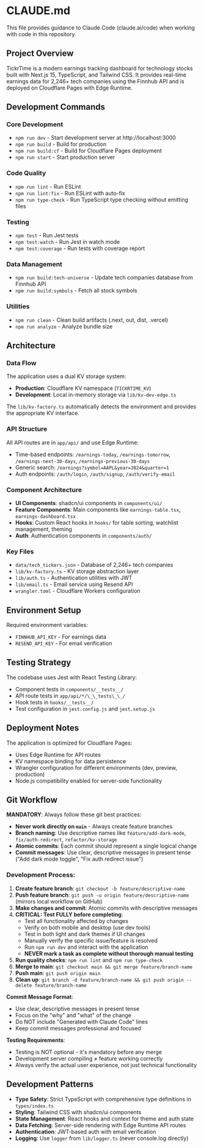 # CLAUDE.md

This file provides guidance to Claude Code (claude.ai/code) when working with code in this repository.

## Project Overview

TickrTime is a modern earnings tracking dashboard for technology stocks built with Next.js 15, TypeScript, and Tailwind CSS. It provides real-time earnings data for 2,246+ tech companies using the Finnhub API and is deployed on Cloudflare Pages with Edge Runtime.

## Development Commands

### Core Development
- `npm run dev` - Start development server at http://localhost:3000
- `npm run build` - Build for production
- `npm run build:cf` - Build for Cloudflare Pages deployment
- `npm run start` - Start production server

### Code Quality
- `npm run lint` - Run ESLint
- `npm run lint:fix` - Run ESLint with auto-fix
- `npm run type-check` - Run TypeScript type checking without emitting files

### Testing
- `npm test` - Run Jest tests
- `npm test:watch` - Run Jest in watch mode
- `npm test:coverage` - Run tests with coverage report

### Data Management
- `npm run build:tech-universe` - Update tech companies database from Finnhub API
- `npm run build:symbols` - Fetch all stock symbols

### Utilities
- `npm run clean` - Clean build artifacts (.next, out, dist, .vercel)
- `npm run analyze` - Analyze bundle size

## Architecture

### Data Flow
The application uses a dual KV storage system:
- **Production**: Cloudflare KV namespace (`TICKRTIME_KV`)
- **Development**: Local in-memory storage via `lib/kv-dev-edge.ts`

The `lib/kv-factory.ts` automatically detects the environment and provides the appropriate KV interface.

### API Structure
All API routes are in `app/api/` and use Edge Runtime:
- Time-based endpoints: `/earnings-today`, `/earnings-tomorrow`, `/earnings-next-30-days`, `/earnings-previous-30-days`
- Generic search: `/earnings?symbol=AAPL&year=2024&quarter=1`
- Auth endpoints: `/auth/login`, `/auth/signup`, `/auth/verify-email`

### Component Architecture
- **UI Components**: shadcn/ui components in `components/ui/`
- **Feature Components**: Main components like `earnings-table.tsx`, `earnings-dashboard.tsx`
- **Hooks**: Custom React hooks in `hooks/` for table sorting, watchlist management, theming
- **Auth**: Authentication components in `components/auth/`

### Key Files
- `data/tech_tickers.json` - Database of 2,246+ tech companies
- `lib/kv-factory.ts` - KV storage abstraction layer
- `lib/auth.ts` - Authentication utilities with JWT
- `lib/email.ts` - Email service using Resend API
- `wrangler.toml` - Cloudflare Workers configuration

## Environment Setup

Required environment variables:
- `FINNHUB_API_KEY` - For earnings data
- `RESEND_API_KEY` - For email verification

## Testing Strategy

The codebase uses Jest with React Testing Library:
- Component tests in `components/__tests__/`
- API route tests in `app/api/*/\_\_tests\_\_/`
- Hook tests in `hooks/__tests__/`
- Test configuration in `jest.config.js` and `jest.setup.js`

## Deployment Notes

The application is optimized for Cloudflare Pages:
- Uses Edge Runtime for API routes
- KV namespace binding for data persistence
- Wrangler configuration for different environments (dev, preview, production)
- Node.js compatibility enabled for server-side functionality

## Git Workflow

**MANDATORY**: Always follow these git best practices:
- **Never work directly on `main`** - Always create feature branches
- **Branch naming**: Use descriptive names like `feature/add-dark-mode`, `fix/auth-redirect`, `refactor/kv-storage`
- **Atomic commits**: Each commit should represent a single logical change
- **Commit messages**: Use clear, descriptive messages in present tense ("Add dark mode toggle", "Fix auth redirect issue")

### Development Process:
1. **Create feature branch**: `git checkout -b feature/descriptive-name`
2. **Push feature branch**: `git push -u origin feature/descriptive-name` (mirrors local workflow on GitHub)
3. **Make changes and commit**: Atomic commits with descriptive messages
4. **CRITICAL: Test FULLY before completing**:
   - Test all functionality affected by changes
   - Verify on both mobile and desktop (use dev tools)
   - Test in both light and dark themes if UI changes
   - Manually verify the specific issue/feature is resolved
   - Run `npm run dev` and interact with the application
   - **NEVER mark a task as complete without thorough manual testing**
5. **Run quality checks**: `npm run lint` and `npm run type-check`
6. **Merge to main**: `git checkout main && git merge feature/branch-name`
7. **Push main**: `git push origin main`
8. **Clean up**: `git branch -d feature/branch-name && git push origin --delete feature/branch-name`

**Commit Message Format**:
- Use clear, descriptive messages in present tense
- Focus on the "why" and "what" of the change
- Do NOT include "Generated with Claude Code" lines
- Keep commit messages professional and focused

**Testing Requirements**: 
- Testing is NOT optional - it's mandatory before any merge
- Development server compiling ≠ feature working correctly
- Always verify the actual user experience, not just technical functionality

## Development Patterns

- **Type Safety**: Strict TypeScript with comprehensive type definitions in `types/index.ts`
- **Styling**: Tailwind CSS with shadcn/ui components
- **State Management**: React hooks and context for theme and auth state
- **Data Fetching**: Server-side rendering with Edge Runtime API routes
- **Authentication**: JWT-based auth with email verification
- **Logging**: Use `logger` from `lib/logger.ts` (never console.log directly)